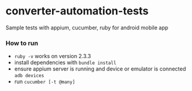 # converter-automation-tests
Sample tests with appium, cucumber, ruby for android mobile app

### How to run
- `ruby -v` works on version 2.3.3
- install dependencies with `bundle install`
- ensure appium server is running and device or emulator is connected `adb devices`
- run `cucumber [-t @many]`
